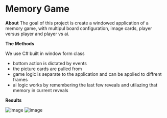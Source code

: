 # Memory Game
**About**
The goal of this project is create a windowed application of a memory game, with multipul board configuration, image cards, player versus player and player vs ai.


**The Methods**

We use C# built in window form class
* bottom action is dictated by events
* the picture cards are pulled from 
* game logic is separate to the application and can be applied to diffrent frames
* ai logic works by remembering the last few reveals and utilazing that memory in current reveals

**Results**

![image](https://user-images.githubusercontent.com/78749321/135668412-90189d95-3538-438b-834f-a9147a3bbb8b.png)
![image](https://user-images.githubusercontent.com/78749321/135668279-9c590ebe-c842-4f0a-8571-f67b0c22612b.png)
